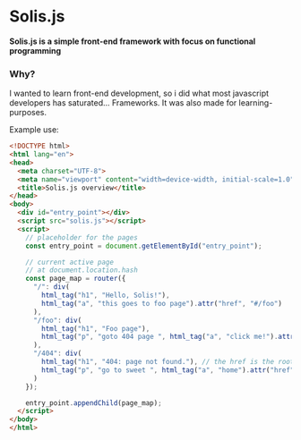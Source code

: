 # Solis.js

**Solis.js is a simple front-end framework with focus on functional programming**

### Why?

I wanted to learn front-end development, so i did what most javascript developers has saturated... Frameworks. It was also made for learning-purposes.

Example use:
```html
<!DOCTYPE html>
<html lang="en">
<head>
  <meta charset="UTF-8">
  <meta name="viewport" content="width=device-width, initial-scale=1.0">
  <title>Solis.js overview</title>
</head>
<body>
  <div id="entry_point"></div>
  <script src="solis.js"></script>
  <script>
    // placeholder for the pages
    const entry_point = document.getElementById("entry_point");

    // current active page
    // at document.location.hash
    const page_map = router({
      "/": div(
        html_tag("h1", "Hello, Solis!"),
        html_tag("a", "this goes to foo page").attr("href", "#/foo")
      ),
      "/foo": div(
        html_tag("h1", "Foo page"),
        html_tag("p", "goto 404 page ", html_tag("a", "click me!").attr("href", "#/404"))
      ),
      "/404": div(
        html_tag("h1", "404: page not found."), // the href is the root page.
        html_tag("p", "go to sweet ", html_tag("a", "home").attr("href", "#/"))
      )
    });

    entry_point.appendChild(page_map);
  </script>
</body>
</html>
```